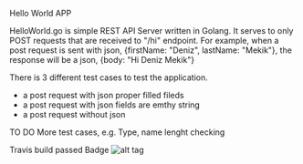 Hello World APP

HelloWorld.go is simple REST API Server written in Golang. It serves to only POST requests that are received to "/hi" endpoint.
For example, when a post request is sent with json, {firstName: "Deniz", lastName: "Mekik"}, the response will be a json, {body: "Hi Deniz Mekik"}

There is 3 different test cases to test the application. 
  - a post request with json proper filled fileds
  - a post request with json fields are emthy string
  - a post request without json
  
  
TO DO
More test cases, e.g. Type, name lenght checking

Travis build passed Badge
![alt tag](http://s33.postimg.org/bilkktkkv/Passed_Badge.png)
